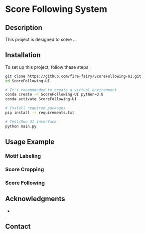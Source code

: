 # Score Following System

## Description
This project is designed to solve ...

## Installation
To set up this project, follow these steps:

```bash
git clone https://github.com/fire-fairy/ScoreFollowing-UI.git
cd ScoreFollowing-UI

# It's recommended to create a virtual environment
conda create -n ScoreFollowing-UI python=3.8
conda activate ScoreFollowing-UI

# Install required packages
pip install -r requirements.txt

# Test/Run UI interface
python main.py
```

## Usage Example

### Motif Labeling
<!-- ![Labeling](Motif Labelin.gif) -->
### Score Cropping
<!-- ![Labeling](Masked Score Adjusting.gif) -->

### Score Following
<!-- ![123](image.png) -->
## Acknowledgments
*

## Contact
